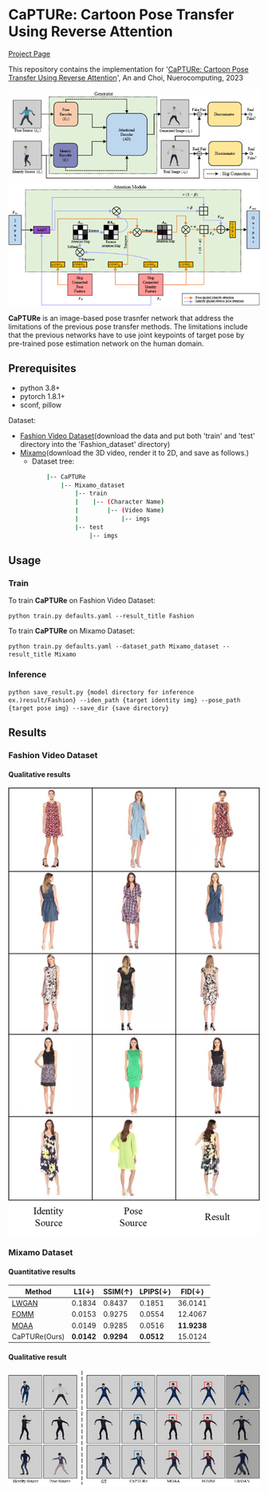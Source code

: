 # CaPTURe: Cartoon Pose Transfer Using Reverse Attention

[Project Page](https://anchang8.github.io/CaPTURe_Demo/)

This repository contains the implementation for '[CaPTURe: Cartoon Pose Transfer Using Reverse Attention](https://www.sciencedirect.com/science/article/abs/pii/S0925231223007427?via%3Dihub)', An and Choi, Nuerocomputing, 2023

![](./src/CaPTURe.png)
![](./src/attention_module.png)

**CaPTURe** is an image-based pose trasnfer network that address the limitations of the previous pose transfer methods. The limitations include that the previous networks have to use joint keypoints of target pose by pre-trained pose estimation network on the human domain.

## Prerequisites
- python 3.8+
- pytorch 1.8.1+
- sconf, pillow

Dataset: 
- [Fashion Video Dataset](https://vision.cs.ubc.ca/datasets/fashion/)(download the data and put both 'train' and 'test' directory into the 'Fashion_dataset' directory)
- [Mixamo](https://www.mixamo.com/#/)(download the 3D video, render it to 2D, and save as follows.)
    - Dataset tree:
        ```bash
            |-- CaPTURe
                |-- Mixamo_dataset
                    |-- train
                    |    |-- (Character Name)
                    |        |-- (Video Name)
                    |            |-- imgs
                    |-- test
                        |-- imgs
        ```

## Usage
### Train
To train **CaPTURe** on Fashion Video Dataset:
```
python train.py defaults.yaml --result_title Fashion
``` 

To train **CaPTURe** on Mixamo Dataset:
```
python train.py defaults.yaml --dataset_path Mixamo_dataset --result_title Mixamo
``` 
### Inference
```
python save_result.py {model directory for inference ex.)result/Fashion} --iden_path {target identity img} --pose_path {target pose img} --save_dir {save directory}
```

## Results
### Fashion Video Dataset
#### Qualitative results
![](./src/Fashion_qualitative_comparison.png)
### Mixamo Dataset
#### Quantitative results
| Method | L1(↓) | SSIM(↑) | LPIPS(↓) | FID(↓) |
| - | - | - | - | - |
| [LWGAN](https://arxiv.org/abs/1909.12224) | 0.1834 | 0.8437 | 0.1851 | 36.0141 |
| [FOMM](https://papers.nips.cc/paper_files/paper/2019/hash/31c0b36aef265d9221af80872ceb62f9-Abstract.html) | 0.0153 | 0.9275 | 0.0554 | 12.4067 |
| [MOAA](https://arxiv.org/abs/2104.11280) | 0.0149 | 0.9285 | 0.0516 | **11.9238** |
| CaPTURe(Ours) | **0.0142** | **0.9294** | **0.0512** | 15.0124 |
#### Qualitative result
![](./src/Mixamo_qualitative_comparison.png)
